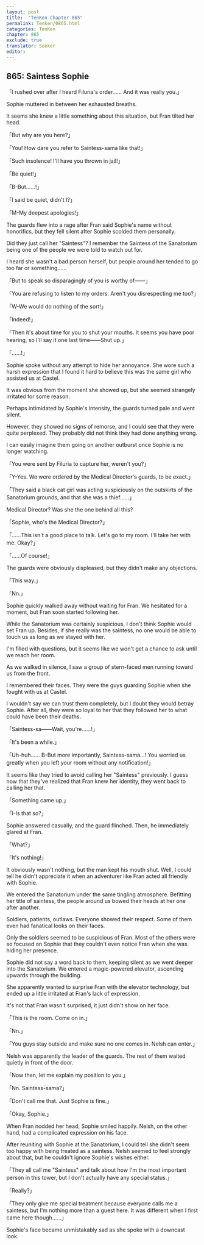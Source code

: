 ```yaml
---
layout: post
title:  "TenKen Chapter 865"
permalink: Tenken/0865.html
categories: TenKen
chapter: 865
exclude: true
translator: Seeker
editor: 
---
```

<h2>865: Saintess Sophie</h2>

「I rushed over after I heard Filuria's order…… And it was really you.」

 Sophie muttered in between her exhausted breaths.

 It seems she knew a little something about this situation, but Fran tilted her head.

「But why are you here?」

「You! How dare you refer to Saintess-sama like that!」

「Such insolence! I'll have you thrown in jail!」

「Be quiet!」

「B-But……!」

「I said be quiet, didn't I?」

「M-My deepest apologies!」

 The guards flew into a rage after Fran said Sophie's name without honorifics, but they fell silent after Sophie scolded them personally.

 Did they just call her "Saintess"? I remember the Saintess of the Sanatorium being one of the people we were told to watch out for.

 I heard she wasn't a bad person herself, but people around her tended to go too far or something……

「But to speak so disparagingly of you is worthy of――」

「You are refusing to listen to my orders. Aren't you disrespecting me too?」

「W-We would do nothing of the sort!」

「Indeed!」

「Then it's about time for you to shut your mouths. It seems you have poor hearing, so I'll say it one last time――Shut up.」

「……!」

 Sophie spoke without any attempt to hide her annoyance. She wore such a harsh expression that I found it hard to believe this was the same girl who assisted us at Castel.

 It was obvious from the moment she showed up, but she seemed strangely irritated for some reason.

 Perhaps intimidated by Sophie's intensity, the guards turned pale and went silent.

 However, they showed no signs of remorse, and I could see that they were quite perplexed. They probably did not think they had done anything wrong.

 I can easily imagine them going on another outburst once Sophie is no longer watching.

「You were sent by Filuria to capture her, weren't you?」

「Y-Yes. We were ordered by the Medical Director's guards, to be exact.」

「They said a black cat girl was acting suspiciously on the outskirts of the Sanatorium grounds, and that she was a thief……」

 Medical Director? Was she the one behind all this?

「Sophie, who's the Medical Director?」

「……This isn't a good place to talk. Let's go to my room. I'll take her with me. Okay?」

「……Of course!」

 The guards were obviously displeased, but they didn't make any objections.

「This way.」

「Nn.」

 Sophie quickly walked away without waiting for Fran. We hesitated for a moment, but Fran soon started following her.

 While the Sanatorium was certainly suspicious, I don't think Sophie would set Fran up. Besides, if she really was the saintess, no one would be able to touch us as long as we stayed with her.

 I'm filled with questions, but it seems like we won't get a chance to ask until we reach her room.

 As we walked in silence, I saw a group of stern-faced men running toward us from the front.

 I remembered their faces. They were the guys guarding Sophie when she fought with us at Castel.

 I wouldn't say we can trust them completely, but I doubt they would betray Sophie. After all, they were so loyal to her that they followed her to what could have been their deaths.

「Saintess-sa――Wait, you're……!」

「It's been a while.」

「Uh-huh…… B-But more importantly, Saintess-sama…! You worried us greatly when you left your room without any notification!」

 It seems like they tried to avoid calling her "Saintess" previously. I guess now that they've realized that Fran knew her identity, they went back to calling her that.

「Something came up.」

「I-Is that so?」

 Sophie answered casually, and the guard flinched. Then, he immediately glared at Fran.

「What?」

「It's nothing!」

 It obviously wasn't nothing, but the man kept his mouth shut. Well, I could tell he didn't appreciate it when an adventurer like Fran acted all friendly with Sophie.

 We entered the Sanatorium under the same tingling atmosphere. Befitting her title of saintess, the people around us bowed their heads at her one after another.

 Soldiers, patients, outlaws. Everyone showed their respect. Some of them even had fanatical looks on their faces.

 Only the soldiers seemed to be suspicious of Fran. Most of the others were so focused on Sophie that they couldn't even notice Fran when she was hiding her presence.

 Sophie did not say a word back to them, keeping silent as we went deeper into the Sanatorium. We entered a magic-powered elevator, ascending upwards through the building.

 She apparently wanted to surprise Fran with the elevator technology, but ended up a little irritated at Fran's lack of expression.

 It's not that Fran wasn't surprised, it just didn't show on her face.

「This is the room. Come on in.」

「Nn.」

「You guys stay outside and make sure no one comes in. Nelsh can enter.」

 Nelsh was apparently the leader of the guards. The rest of them waited quietly in front of the door.

「Now then, let me explain my position to you.」

「Nn. Saintess-sama?」

「Don't call me that. Just Sophie is fine.」

「Okay, Sophie.」

 When Fran nodded her head, Sophie smiled happily. Nelsh, on the other hand, had a complicated expression on his face.

 After reuniting with Sophie at the Sanatorium, I could tell she didn't seem too happy with being treated as a saintess. Nelsh seemed to feel strongly about that, but he couldn't ignore Sophie's wishes either.

「They all call me "Saintess" and talk about how I'm the most important person in this tower, but I don't actually have any special status.」

「Really?」

「They only give me special treatment because everyone calls me a saintess, but I'm nothing more than a guest here. It was different when I first came here though……」

 Sophie's face became unmistakably sad as she spoke with a downcast look.




